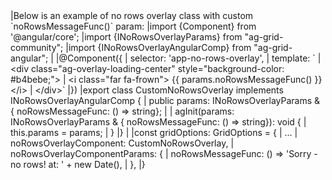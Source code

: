 <framework-specific-section frameworks="angular">
|Below is an example of no rows overlay class with custom `noRowsMessageFunc()` param:
</framework-specific-section>

<framework-specific-section frameworks="angular">
<snippet transform={false} language="ts">
|import {Component} from '@angular/core';
|import {INoRowsOverlayParams} from "ag-grid-community";
|import {INoRowsOverlayAngularComp} from "ag-grid-angular";
|
|@Component({
|    selector: 'app-no-rows-overlay',
|    template: `
|      &lt;div class="ag-overlay-loading-center" style="background-color: #b4bebe;">
|        &lt;i class="far fa-frown"> {{ params.noRowsMessageFunc() }} &lt;/i>
|      &lt;/div>`
|})
|export class CustomNoRowsOverlay implements INoRowsOverlayAngularComp {
|    public params: INoRowsOverlayParams & { noRowsMessageFunc: () => string};
|
|    agInit(params: INoRowsOverlayParams & { noRowsMessageFunc: () => string}): void {
|        this.params = params;
|    }
|}
|
|const gridOptions: GridOptions = {
|  ...
|  noRowsOverlayComponent: CustomNoRowsOverlay,
|  noRowsOverlayComponentParams: {
|    noRowsMessageFunc: () => 'Sorry - no rows! at: ' + new Date(),
|  },
|}
</snippet>
</framework-specific-section>
